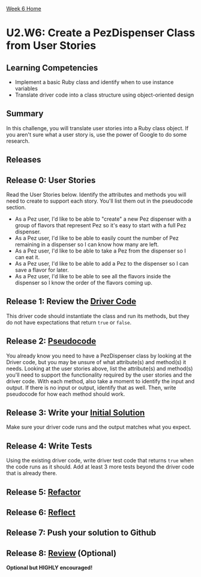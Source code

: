 [Week 6 Home](../)

# U2.W6: Create a PezDispenser Class from User Stories

## Learning Competencies
- Implement a basic Ruby class and identify when to use instance variables
- Translate driver code into a class structure using object-oriented design

## Summary
In this challenge, you will translate user stories into a Ruby class object. If you aren't sure what a user story is, use the power of Google to do some research.

## Releases

## Release 0: User Stories
Read the User Stories below. Identify the attributes and methods you will need to create to support each story. You'll list them out in the pseudocode section.

  - As a Pez user, I'd like to be able to "create" a new Pez dispenser with a group of flavors that represent Pez so it's easy to start with a full Pez dispenser.
  - As a Pez user, I'd like to be able to easily count the number of Pez remaining in a dispenser so I can know how many are left.
  - As a Pez user, I'd like to be able to take a Pez from the dispenser so I can eat it.
  - As a Pez user, I'd like to be able to add a Pez to the dispenser so I can save a flavor for later.
  - As a Pez user, I'd like to be able to see all the flavors inside the dispenser so I know the order of the flavors coming up.

## Release 1: Review the [Driver Code](https://github.com/Devbootcamp/phase-0-handbook/blob/master/coding-references/driver-code.md)
This driver code should instantiate the class and run its methods, but they do not have expectations that return `true` or `false`.

## Release 2: [Pseudocode](https://github.com/Devbootcamp/phase-0-handbook/blob/master/coding-references/pseudocode.md)
You already know you need to have a PezDispenser class by looking at the Driver code, but you may be unsure of what attribute(s) and method(s) it needs. Looking at the user stories above, list the attribute(s) and method(s) you'll need to support the functionality required by the user stories and the driver code. With each method, also take a moment to identify the input and output. If there is no input or output, identify that as well. Then, write pseudocode for how each method should work.

## Release 3: Write your [Initial Solution](https://github.com/Devbootcamp/phase-0-handbook/blob/master/coding-references/initial-solution.md)
Make sure your driver code runs and the output matches what you expect.

## Release 4: Write Tests
Using the existing driver code, write driver test code that returns `true` when the code runs as it should. Add at least 3 more tests beyond the driver code that is already there.

## Release 5: [Refactor](https://github.com/Devbootcamp/phase-0-handbook/blob/master/coding-references/refactoring.md)

## Release 6: [Reflect](https://github.com/Devbootcamp/phase-0-handbook/blob/master/coding-references/reflection-guidelines.md)

## Release 7: Push your solution to Github

## Release 8: [Review](https://github.com/Devbootcamp/phase-0-handbook/blob/master/coding-references/review.md) (Optional)
**Optional but HIGHLY encouraged!**
